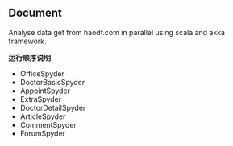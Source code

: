## Document

Analyse data get from haodf.com in parallel using scala and akka framework.

﻿**运行顺序说明**

- OfficeSpyder
- DoctorBasicSpyder
- AppointSpyder
- ExtraSpyder
- DoctorDetailSpyder
- ArticleSpyder
- CommentSpyder
- ForumSpyder